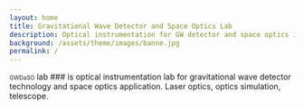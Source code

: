 ```yaml
---
layout: home
title: Gravitational Wave Detector and Space Optics Lab
description: Optical instrumentation for GW detector and space optics in Yonsei University
background: /assets/theme/images/banne.jpg
permalink: /
---
```


<span style="font-size:10px">GWDaSO</span> lab ### is optical instrumentation lab for gravitational wave detector technology and space optics application. Laser optics, optics simulation, telescope.

